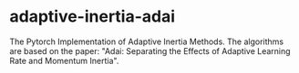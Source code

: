 # adaptive-inertia-adai
The Pytorch Implementation of Adaptive Inertia Methods. The algorithms are based on the paper:  "Adai: Separating the Effects of Adaptive Learning Rate and Momentum Inertia".
